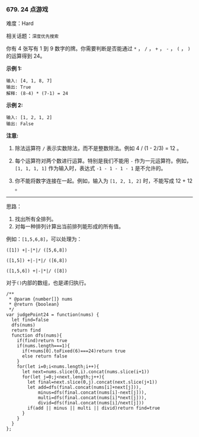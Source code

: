 ### 679. 24 点游戏

难度：Hard

相关话题：`深度优先搜索`

你有 4 张写有 1 到 9 数字的牌。你需要判断是否能通过 `*` ， `/` ， `+` ， `-` ， `(` ， `)` 的运算得到 24。



**示例 1:** 



```
输入: [4, 1, 8, 7]
输出: True
解释: (8-4) * (7-1) = 24
```


**示例 2:** 



```
输入: [1, 2, 1, 2]
输出: False
```


**注意:** 




1. 除法运算符 `/` 表示实数除法，而不是整数除法。例如 4 / (1 - 2/3) = 12 。

2. 每个运算符对两个数进行运算。特别是我们不能用 `-` 作为一元运算符。例如， `[1, 1, 1, 1]` 作为输入时，表达式 `-1 - 1 - 1 - 1` 是不允许的。

3. 你不能将数字连接在一起。例如，输入为 `[1, 2, 1, 2]` 时，不能写成 12 + 12 。






-----

思路：

1. 找出所有全排列。
2. 对每一种排列计算出当前排列能形成的所有值。

例如：`[1,5,6,8]`，可以处理为：

`([1]) +|-|*|/ ([5,6,8])`

`([1,5]) +|-|*|/ ([6,8])`

`([1,5,6]) +|-|*|/ ([8])`

对于`()`内部的数组，也是递归执行。



```
/**
 * @param {number[]} nums
 * @return {boolean}
 */
var judgePoint24 = function(nums) {
  let find=false
  dfs(nums)
  return find
  function dfs(nums){
    if(find)return true
    if(nums.length===1){
      if(+nums[0].toFixed(6)===24)return true
      else return false
    }
    for(let i=0;i<nums.length;i++){
      let next=nums.slice(0,i).concat(nums.slice(i+1))
      for(let j=0;j<next.length;j++){
        let final=next.slice(0,j).concat(next.slice(j+1))
        let add=dfs(final.concat(nums[i]+next[j])),
            minus=dfs(final.concat(nums[i]-next[j])),
            multi=dfs(final.concat(nums[i]*next[j])),
            divid=dfs(final.concat(nums[i]/next[j]))
        if(add || minus || multi || divid)return find=true
      }
    }
  }
};
```

